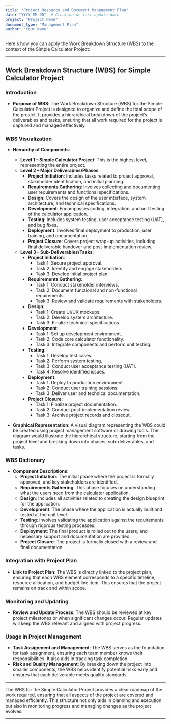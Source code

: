 ```yaml
---
title: "Project Resource and Document Management Plan"
date: "YYYY-MM-DD"  # Creation or last update date
project: "Project Name"
document_type: "Management Plan"
author: "Your Name"
---
```

Here's how you can apply the Work Breakdown Structure (WBS) to the context of the Simple Calculator Project:

---

## Work Breakdown Structure (WBS) for Simple Calculator Project

### Introduction
- **Purpose of WBS**: The Work Breakdown Structure (WBS) for the Simple Calculator Project is designed to organize and define the total scope of the project. It provides a hierarchical breakdown of the project’s deliverables and tasks, ensuring that all work required for the project is captured and managed effectively.

### WBS Visualization
- **Hierarchy of Components**:
  - **Level 1 – Simple Calculator Project**: This is the highest level, representing the entire project.
  - **Level 2 – Major Deliverables/Phases**:
    - **Project Initiation**: Includes tasks related to project approval, stakeholder identification, and initial planning.
    - **Requirements Gathering**: Involves collecting and documenting user requirements and functional specifications.
    - **Design**: Covers the design of the user interface, system architecture, and technical specifications.
    - **Development**: Encompasses coding, integration, and unit testing of the calculator application.
    - **Testing**: Includes system testing, user acceptance testing (UAT), and bug fixes.
    - **Deployment**: Involves final deployment to production, user training, and documentation.
    - **Project Closure**: Covers project wrap-up activities, including final deliverable handover and post-implementation review.
  - **Level 3 – Sub-Deliverables/Tasks**:
    - **Project Initiation**:
      - Task 1: Secure project approval.
      - Task 2: Identify and engage stakeholders.
      - Task 3: Develop initial project plan.
    - **Requirements Gathering**:
      - Task 1: Conduct stakeholder interviews.
      - Task 2: Document functional and non-functional requirements.
      - Task 3: Review and validate requirements with stakeholders.
    - **Design**:
      - Task 1: Create UI/UX mockups.
      - Task 2: Develop system architecture.
      - Task 3: Finalize technical specifications.
    - **Development**:
      - Task 1: Set up development environment.
      - Task 2: Code core calculator functionality.
      - Task 3: Integrate components and perform unit testing.
    - **Testing**:
      - Task 1: Develop test cases.
      - Task 2: Perform system testing.
      - Task 3: Conduct user acceptance testing (UAT).
      - Task 4: Resolve identified issues.
    - **Deployment**:
      - Task 1: Deploy to production environment.
      - Task 2: Conduct user training sessions.
      - Task 3: Deliver user and technical documentation.
    - **Project Closure**:
      - Task 1: Finalize project documentation.
      - Task 2: Conduct post-implementation review.
      - Task 3: Archive project records and closeout.

- **Graphical Representation**: A visual diagram representing the WBS could be created using project management software or drawing tools. The diagram would illustrate the hierarchical structure, starting from the project level and breaking down into phases, sub-deliverables, and tasks.

### WBS Dictionary
- **Component Descriptions**:
  - **Project Initiation**: The initial phase where the project is formally approved, and key stakeholders are identified.
  - **Requirements Gathering**: This phase focuses on understanding what the users need from the calculator application.
  - **Design**: Includes all activities related to creating the design blueprint for the application.
  - **Development**: The phase where the application is actually built and tested at the unit level.
  - **Testing**: Involves validating the application against the requirements through rigorous testing processes.
  - **Deployment**: The final product is rolled out to the users, and necessary support and documentation are provided.
  - **Project Closure**: The project is formally closed with a review and final documentation.

### Integration with Project Plan
- **Link to Project Plan**: The WBS is directly linked to the project plan, ensuring that each WBS element corresponds to a specific timeline, resource allocation, and budget line item. This ensures that the project remains on track and within scope.

### Monitoring and Updating
- **Review and Update Process**: The WBS should be reviewed at key project milestones or when significant changes occur. Regular updates will keep the WBS relevant and aligned with project progress.

### Usage in Project Management
- **Task Assignment and Management**: The WBS serves as the foundation for task assignment, ensuring each team member knows their responsibilities. It also aids in tracking task completion.
- **Risk and Quality Management**: By breaking down the project into smaller components, the WBS helps identify potential risks early and ensures that each deliverable meets quality standards.

---

The WBS for the Simple Calculator Project provides a clear roadmap of the work required, ensuring that all aspects of the project are covered and managed efficiently. This structure not only aids in planning and execution but also in monitoring progress and managing changes as the project evolves.

---